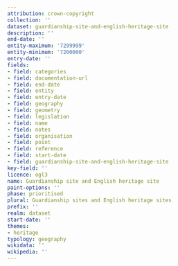 ```yaml
---
attribution: crown-copyright
collection: ''
dataset: guardianship-site-and-english-heritage-site
description: ''
end-date: ''
entity-maximum: '7299999'
entity-minimum: '7200000'
entry-date: ''
fields:
- field: categories
- field: documentation-url
- field: end-date
- field: entity
- field: entry-date
- field: geography
- field: geometry
- field: legislation
- field: name
- field: notes
- field: organisation
- field: point
- field: reference
- field: start-date
- field: guardianship-site-and-english-heritage-site
key-field: ''
licence: ogl3
name: Guardianship site and English heritage site
paint-options: ''
phase: prioritised
plural: Guardianship sites and English heritage sites
prefix: ''
realm: dataset
start-date: ''
themes:
- heritage
typology: geography
wikidata: ''
wikipedia: ''
---
```

